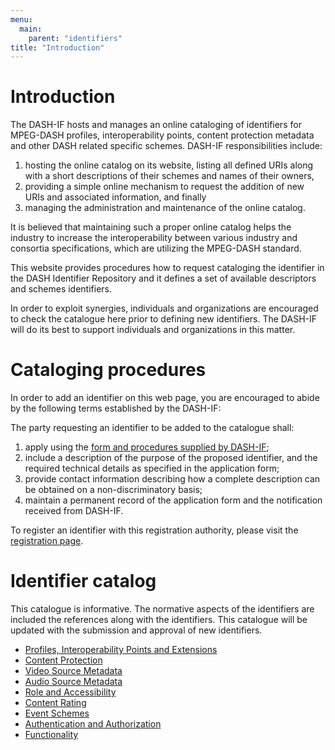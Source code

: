 ```yaml
---
menu:
  main:
    parent: "identifiers"
title: "Introduction"
---
```


# Introduction

The DASH-IF hosts and manages an online cataloging of identifiers for MPEG-DASH
profiles, interoperability points, content protection metadata and other DASH
related specific schemes. DASH-IF responsibilities include:

  1. hosting the online catalog on its website, listing all defined URIs along
     with a short descriptions of their schemes and names of their owners,
  2. providing a simple online mechanism to request the addition of new URIs
     and associated information, and finally
  3. managing the administration and maintenance of the online catalog.

It is believed that maintaining such a proper online catalog helps the industry
to increase the interoperability between various industry and consortia
specifications, which are utilizing the MPEG-DASH standard.

This website provides procedures how to request cataloging the identifier in
the DASH Identifier Repository and it defines a set of available descriptors
and schemes identifiers.

In order to exploit synergies, individuals and organizations are encouraged to
check the catalogue here prior to defining new identifiers. The DASH-IF will
do its best to support individuals and organizations in this matter.

# Cataloging procedures

In order to add an identifier on this web page, you are encouraged to abide by
the following terms established by the DASH-IF:

The party requesting an identifier to be added to the catalogue shall:

  1. apply using the [form and procedures supplied by DASH-IF]([/identifiers/registration);
  2. include a description of the purpose of the proposed identifier, and
     the required technical details as specified in the application form;
  3. provide contact information describing how a complete description can be
     obtained on a non-discriminatory basis;
  4. maintain a permanent record of the application form and the notification
     received from DASH-IF.

To register an identifier with this registration authority, please visit the
[registration page](/identifiers/registration).

# Identifier catalog

This catalogue is informative. The normative aspects of the identifiers are
included the references along with the identifiers. This catalogue will be
updated with the submission and approval of new identifiers.

  * [Profiles, Interoperability Points and Extensions](/identifiers/profiles)
  * [Content Protection](/identifiers/protection)
  * [Video Source Metadata](/identifiers/video-source-data)
  * [Audio Source Metadata](/identifiers/audio-source-data)
  * [Role and Accessibility](/identifiers/role-and-accessibility)
  * [Content Rating](/identifiers/content-rating)
  * [Event Schemes](/identifiers/event-schemes)
  * [Authentication and Authorization](/identifiers/AAA)
  * [Functionality](/identifiers/functionality)
